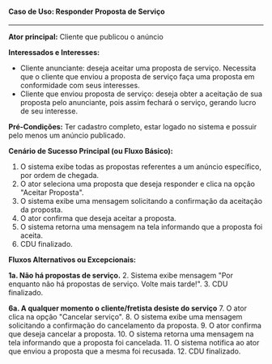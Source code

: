 #### Caso de Uso: Responder Proposta de Serviço
---
**Ator principal:** Cliente que publicou o anúncio

**Interessados e Interesses:**
- Cliente anunciante: deseja aceitar uma proposta de serviço. Necessita que o cliente que enviou a proposta de serviço faça uma proposta em conformidade com seus interesses.  
- Cliente que enviou proposta de serviço: deseja obter a aceitação de sua proposta pelo anunciante, pois assim fechará o serviço, gerando lucro de seu interesse.
 
**Pré-Condições:** Ter cadastro completo, estar logado no sistema e possuir pelo menos um anúncio publicado.

**Cenário de Sucesso Principal (ou Fluxo Básico):**
1. O sistema exibe todas as propostas referentes a um anúncio específico, por ordem de chegada.
2. O ator seleciona uma proposta que deseja responder e clica na opção "Aceitar Proposta".
3. O sistema exibe uma mensagem solicitando a confirmação da aceitação da proposta.
4. O ator confirma que deseja aceitar a proposta.
5. O sistema retorna uma mensagem na tela informando que a proposta foi aceita.
6. CDU finalizado.

**Fluxos Alternativos ou Excepcionais:**

**1a. Não há propostas de serviço.**
2. Sistema exibe mensagem "Por enquanto não há propostas de serviço. Volte mais tarde!".
3. CDU finalizado.

**6a. A qualquer momento o cliente/fretista desiste do serviço**
7. O ator clica na opção "Cancelar serviço".
8. O sistema exibe uma mensagem solicitando a confirmação do cancelamento da proposta.
9. O ator confirma que deseja cancelar a proposta.
10. O sistema retorna uma mensagem na tela informando que a proposta foi cancelada.
11. O sistema notifica ao ator que enviou a proposta que a mesma foi recusada.
12. CDU finalizado.